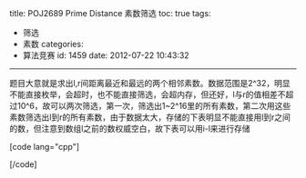 title: POJ2689 Prime Distance 素数筛选
toc: true
tags:
  - 筛选
  - 素数
categories:
  - 算法竞赛
id: 1459
date: 2012-07-22 10:43:32
---

题目大意就是求出l,r间距离最近和最远的两个相邻素数。数据范围是2^32，明显不能直接枚举，会超时，也不能直接筛选，会超内存，但还好，l与r的值相差不超过10^6，故可以两次筛选，第一次，筛选出1~2^16里的所有素数，第二次用这些素数筛选出l到r的所有素数，由于数据太大，存储的下表明显不能直接用l到r之间的数，但注意到数组l之前的数权威空白，故下表可以用i-l来进行存储

[code lang="cpp"]


[/code]